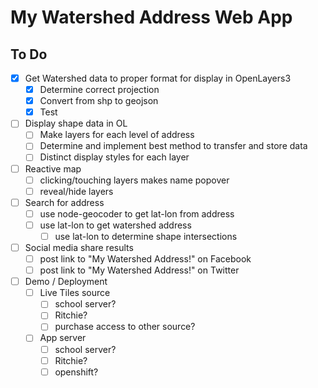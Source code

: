 My Watershed Address Web App
============================

To Do
-----

- [x] Get Watershed data to proper format for display in OpenLayers3
	- [x] Determine correct projection
	- [x] Convert from shp to geojson
	- [x] Test
- [ ] Display shape data in OL
	- [ ] Make layers for each level of address
	- [ ] Determine and implement best method to transfer and store data
	- [ ] Distinct display styles for each layer
- [ ] Reactive map
	- [ ] clicking/touching layers makes name popover
	- [ ] reveal/hide layers
- [ ] Search for address
	- [ ] use node-geocoder to get lat-lon from address
	- [ ] use lat-lon to get watershed address
		- [ ] use lat-lon to determine shape intersections
- [ ] Social media share results
	- [ ] post link to "My Watershed Address!" on Facebook
	- [ ] post link to "My Watershed Address!" on Twitter
- [ ] Demo / Deployment
	- [ ] Live Tiles source
		- [ ] school server?
		- [ ] Ritchie?
		- [ ] purchase access to other source?
	- [ ] App server
		- [ ] school server?
		- [ ] Ritchie?
		- [ ] openshift?